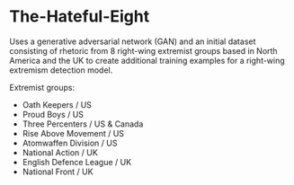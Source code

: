 # The-Hateful-Eight

Uses a generative adversarial network (GAN) and an initial dataset consisting of rhetoric from 8 right-wing extremist groups based in North America and the UK to create additional training examples for a right-wing extremism detection model. 

Extremist groups:

- Oath Keepers / US
- Proud Boys / US
- Three Percenters / US & Canada
- Rise Above Movement / US
- Atomwaffen Division / US
- National Action / UK
- English Defence League / UK
- National Front / UK
